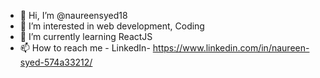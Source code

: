 - 👋 Hi, I’m @naureensyed18
- 👀 I’m interested in web development, Coding
- 🌱 I’m currently learning ReactJS
- 📫 How to reach me - LinkedIn- https://www.linkedin.com/in/naureen-syed-574a33212/

<!---
naureensyed18/naureensyed18 is a ✨ special ✨ repository because its `README.md` (this file) appears on your GitHub profile.
You can click the Preview link to take a look at your changes.
--->

